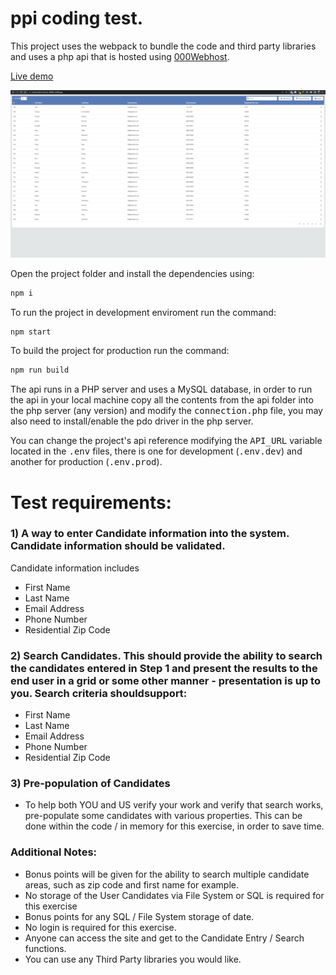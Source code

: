 # ppi coding test.

This project uses the webpack to bundle the code and third party libraries and uses a php api that is hosted using [000Webhost](https://www.000webhost.com/).

[Live demo](https://transcendent-torrone-30660c.netlify.app)

![alt text](https://github.com/Shadox-0495/ppi-test/blob/master/img/cover.png?raw=true)

Open the project folder and install the dependencies using:

```sh
npm i
```

To run the project in development enviroment run the command:

```sh
npm start
```

To build the project for production run the command:

```sh
npm run build
```

The api runs in a PHP server and uses a MySQL database, in order to run the api in your local machine copy all the contents from the api folder into the php server (any version) and modify the <kbd>connection.php</kbd> file, you may also need to install/enable the pdo driver in the php server.

You can change the project's api reference modifying the <kbd>API_URL</kbd> variable located in the <kbd>.env</kbd> files, there is one for development (<kbd>.env.dev</kbd>) and another for production (<kbd>.env.prod</kbd>).

# Test requirements:

### 1) A way to enter Candidate information into the system. Candidate information should be validated.

Candidate information includes

-   First Name
-   Last Name
-   Email Address
-   Phone Number
-   Residential Zip Code

### 2) Search Candidates. This should provide the ability to search the candidates entered in Step 1 and present the results to the end user in a grid or some other manner - presentation is up to you. Search criteria shouldsupport:

-   First Name
-   Last Name
-   Email Address
-   Phone Number
-   Residential Zip Code

### 3) Pre-population of Candidates

-   To help both YOU and US verify your work and verify that search works, pre-populate
    some candidates with various properties. This can be done within the code / in memory for
    this exercise, in order to save time.

### Additional Notes:

-   Bonus points will be given for the ability to search multiple candidate areas, such as zip code and first name for example.
-   No storage of the User Candidates via File System or SQL is required for this exercise
-   Bonus points for any SQL / File System storage of date.
-   No login is required for this exercise.
-   Anyone can access the site and get to the Candidate Entry / Search functions.
-   You can use any Third Party libraries you would like.
